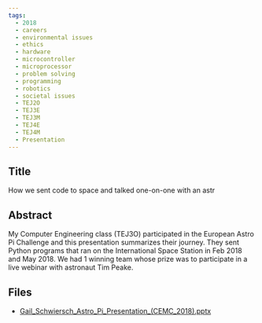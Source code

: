 ```yaml
---
tags:
  - 2018
  - careers
  - environmental issues
  - ethics
  - hardware
  - microcontroller
  - microprocessor
  - problem solving
  - programming
  - robotics
  - societal issues
  - TEJ2O
  - TEJ3E
  - TEJ3M
  - TEJ4E
  - TEJ4M
  - Presentation
---
```

    
## Title

How we sent code to space and talked one-on-one with an astr

## Abstract

My Computer Engineering class (TEJ3O) participated in the European Astro Pi Challenge and this presentation summarizes their journey. They sent Python programs that ran on the International Space Station in Feb 2018 and May 2018. We had 1 winning team whose prize was to participate in a live webinar with astronaut Tim Peake.

## Files

- [Gail_Schwiersch_Astro_Pi_Presentation_(CEMC_2018).pptx](https://www.russellgordon.ca/acse/cemc-cse-resources/resources/2018/Gail_Schwiersch/Gail_Schwiersch_Astro_Pi_Presentation_(CEMC_2018).pptx)
